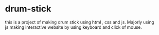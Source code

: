 # drum-stick
this is a project of making drum stick using html , css and js. Majorly using js making interactive website by using keyboard and click of mouse.
